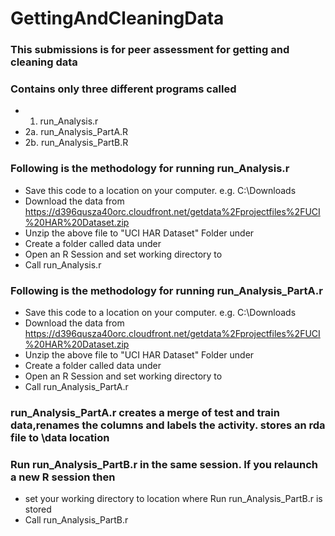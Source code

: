 GettingAndCleaningData
======================
### This submissions is for peer assessment for getting and cleaning data
### Contains only three different programs called 
* 1.  run_Analysis.r
* 2a. run_Analysis_PartA.R
* 2b. run_Analysis_PartB.R
### Following is the methodology for running run_Analysis.r
* Save this code to a location<root> on your computer. e.g. C:\Downloads
* Download the data from https://d396qusza40orc.cloudfront.net/getdata%2Fprojectfiles%2FUCI%20HAR%20Dataset.zip 
* Unzip the above file to "UCI HAR Dataset" Folder under <root>
* Create a folder called data under <root>
* Open an R Session and set working directory to <root>
* Call run_Analysis.r
### Following is the methodology for running run_Analysis_PartA.r 
* Save this code to a location<root> on your computer. e.g. C:\Downloads
* Download the data from https://d396qusza40orc.cloudfront.net/getdata%2Fprojectfiles%2FUCI%20HAR%20Dataset.zip 
* Unzip the above file to "UCI HAR Dataset" Folder under <root>
* Create a folder called data under <root>
* Open an R Session and set working directory to <root>
* Call run_Analysis_PartA.r
### run_Analysis_PartA.r creates a merge of test and train data,renames the columns and labels the activity. stores an rda file to <root>\data location
### Run run_Analysis_PartB.r in the same session. If you relaunch a new R session then 
* set your working directory to location where Run run_Analysis_PartB.r is stored
* Call run_Analysis_PartB.r